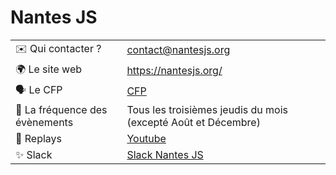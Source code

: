 # Nantes JS

|                                |                                                                                                                                                                                |
| ------------------------------ | ------------------------------------------------------------------------------------------------------------------------------------------------------------------------------ |
| ✉️ Qui contacter ?             |   contact@nantesjs.org                                                                                                                                                                             |
| 🌍 Le site web                 | https://nantesjs.org/                                                                                                                                                          |
| 🗣 Le CFP                       | [CFP](https://conference-hall.io/public/event/DWIXMKeUnghfgJHerwEh)                                                                                                            |
| 📆 La fréquence des évènements |   Tous les troisièmes jeudis du mois (excepté Août et Décembre)                                                                                                                                                                         |
| 🎥 Replays                     | [Youtube](https://www.youtube.com/c/NantesJS)                                                                                                                                  |
| ✨ Slack                       | [Slack Nantes JS](https://join.slack.com/t/nantesjs/shared_invite/enQtNTM0MjA0NTE0NTkzLTc3YWRkMjk3MTg3ZjEwYzVhYTA1YTA1OGE3MTdkMGE2ZjgzNzE1YzMwYWQwYmU0ZTEzNDhkZWUwZGY2ZjQ5OWY) |
